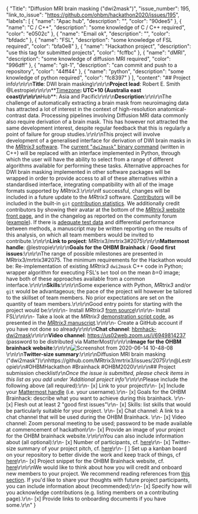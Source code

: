 {
  "Title": "Diffusion MRI brain masking (\"dwi2mask\")",
  "issue_number": 195,
  "link_to_issue": "https://github.com/ohbm/hackathon2020/issues/195",
  "labels": [
    {
      "name": "Apac hub",
      "description": "",
      "color": "90dee5"
    },
    {
      "name": "C / C++",
      "description": "some knowledge of C / C++ required",
      "color": "e0502c"
    },
    {
      "name": "Email ok",
      "description": "",
      "color": "bfdadc"
    },
    {
      "name": "FSL",
      "description": "some knowledge of FSL required",
      "color": "bfa0e8"
    },
    {
      "name": "Hackathon project",
      "description": "use this tag for submitted projects",
      "color": "fcffbc"
    },
    {
      "name": "dMRI",
      "description": "some knowledge of diffusion MRI required",
      "color": "996dff"
    },
    {
      "name": "git-1",
      "description": "can commit and push to a repository",
      "color": "44ff44"
    },
    {
      "name": "python",
      "description": "some knowledge of python required",
      "color": "fc8397"
    }
  ],
  "content": "## Project info\r\n\r\n**Title**: DWI brain masking\r\n\r\n**Project lead**: Robert E. Smith @Lestropie\r\n\r\n**[Timezone](https://github.com/ohbm/hackathon2020/blob/master/.github/ISSUE_TEMPLATE/handbooks/projects.md#timezone)**: UTC+10 (Australia east coast)\r\n\r\n**Hub**: Asia and Pacific\r\n\r\n**Description**:\r\n\r\nThe challenge of automatically extracting a brain mask from neuroimaging data has attracted a lot of interest in the context of high-resolution anatomical-contrast data. Processing pipelines involving Diffusion MRI data commonly also require derivation of a brain mask. This has however not attracted the same development interest, despite regular feedback that this is regularly a point of failure for group studies.\r\n\r\nThis project will involve development of a generalised interface for derivation of DWI brain masks in the [*MRtrix3* software](https://www.mrtrix.org/). The [current \"`dwi2mask`\" binary command](https://mrtrix.readthedocs.io/en/latest/reference/commands/dwi2mask.html#dwi2mask) (written in C++) will be replaced with an interface implemented in Python, through which the user will have the ability to select from a range of different algorithms available for performing these tasks. Alternative approaches for DWI brain masking implemented in other software packages will be wrapped in order to provide access to all of these alternatives within a standardised interface, integrating compatibility with all of the image formats supported by *MRtrix3*.\r\n\r\nIf successful, changes will be included in a future update to the *MRtrix3* software. [Contributors](https://github.com/MRtrix3/mrtrix3/blob/master/CONTRIBUTING.md) will be included in the built-in `git` [contribution statistics](https://github.com/MRtrix3/mrtrix3/graphs/contributors). We additionally credit contributors by showing their avatar at the bottom of the [*MRtrix3* website front page](https://www.mrtrix.org/), and in the changelog as reported on the community forum ([example](https://community.mrtrix.org/t/mrtrix-3-0-rc3-3-0-0-changelog/3552)). If there is [adequate test data](https://community.mrtrix.org/t/seeking-challenging-dwi-masking-data/3783) and differential performance between methods, a manuscript may be written reporting on the results of this analysis, on which all team members would be invited to contribute.\r\n\r\n**Link to project**: MRtrix3/mrtrix3#2075\r\n\r\n**Mattermost handle**: @lestropie\r\n\r\n**Goals for the OHBM Brainhack** / **Good first issues**:\r\n\r\nThe range of possible milestones are presented in MRtrix3/mrtrix3#2075. The minimum requirements for the Hackathon would be: Re-implementation of existing *MRtrix3* `dwi2mask` C++ code in Python; wrapper algorithm for executing FSL's `bet` tool on the mean *b*=0 image; have both of these approaches available from a common interface.\r\n\r\n**Skills**:\r\n\r\nSome experience with Python, *MRtrix3* and/or `git` would be advantageous; the pace of the project will however be tailored to the skillset of team members. No prior expectations are set on the quantity of team members.\r\n\r\nGood entry points for starting with the project would be:\r\n\r\n- Install *MRtrix3* [from source](https://mrtrix.readthedocs.io/en/latest/installation/build_from_source.html)\r\n\r\n- Install FSL\r\n\r\n- Take a look at the *MRtrix3* [demonstration script code](https://github.com/MRtrix3/MRtrix3_demo_code/blob/master/bin/demo_script), as presented in the [*MRtrix3* manuscript](https://www.sciencedirect.com/science/article/abs/pii/S1053811919307281).\r\n\r\n- Create a GitHub account if you have not done so already\r\n\r\n**Chat channel**: [hbmhack-dwi2mask](https://mattermost.brainhack.org/brainhack/channels/hbmhack-dwi2mask)\r\n\r\n**Video channel**:   https://us02web.zoom.us/j/6949814237  (password to be distributed via MatterMost)\r\n\r\n**Image for the OHBM brainhack website**:\r\n\r\n![Screenshot from 2020-06-14 10-48-08](https://user-images.githubusercontent.com/5637955/84582819-62f55880-ae34-11ea-8dc6-ffececea3e60.png)\r\n\r\n**Twitter-size summary**:\r\n\r\nDiffusion MRI brain masking (\"dwi2mask\")\r\nhttps://github.com/MRtrix3/mrtrix3/issues/2075\r\n@Lestropie\r\n#OHBMHackathon #Brainhack #OHBM2020\r\n\r\n## Project submission checklist\r\n*Once the issue is submitted, please check items in this list as you add under 'Additional project info'*\r\n\r\nPlease include the following above (all required):\r\n-   [x] Link to your project\r\n-   [x] Include your [Mattermost handle](https://mattermost.brainhack.org/) (i.e. your username).\r\n-   [x] Goals for the OHBM Brainhack: describe what you want to achieve during this brainhack. \r\n-   [x] Flesh out at least 2 \"good first issues\"\r\n-   [x] Skills: list skills that would be particularly suitable for your project. \r\n-   [x] Chat channel: A link to a chat channel that will be used during the OHBM Brainhack. \r\n-   [x] Video channel: Zoom personal meeting to be used; password to be made available at commencement of hackathon\r\n-   [x] Provide an image of your project for the OHBM brainhack website.\r\n\r\nYou can also include information about (all optional):\r\n-   [x] Number of participants, cf. [here](https://github.com/ohbm/hackathon2020/blob/master/.github/ISSUE_TEMPLATE/handbooks/projects.md#participant-capacity)\r\n-   [x] Twitter-size summary of your project pitch, cf. [here](https://github.com/ohbm/hackathon2020/blob/master/.github/ISSUE_TEMPLATE/handbooks/projects.md#twitter-size-summary-of-your-project-pitch)\r\n-   [ ] Set up a kanban board on your repository to better divide the work and keep track of things, cf [here](https://github.com/ohbm/hackathon2020/blob/master/.github/ISSUE_TEMPLATE/handbooks/projects.md#set-up-a-kanban-board)\r\n-   [x] Project snippet for the OHBM Brainhack website, cf. [here](https://github.com/ohbm/hackathon2020/blob/master/.github/ISSUE_TEMPLATE/handbooks/projects.md#project-snippet-for-the-ohbm-brainhack-website)\r\n\r\nWe would like to think about how you will credit and onboard new members to your project. We recommend reading references from [this section](https://github.com/ohbm/hackathon2020/blob/master/.github/ISSUE_TEMPLATE/handbooks/projects.md#credit-and-onboarding). If you'd like to share your thoughts with future project participants, you can include information about (recommended):\r\n-   [x] Specify how will you acknowledge contributions (e.g. listing members on a contributing page).\r\n-   [x] Provide links to onboarding documents if you have some.\r\n"
}